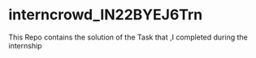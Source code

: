 # interncrowd_IN22BYEJ6Trn
This Repo contains the solution of the Task that ,I completed during the internship
